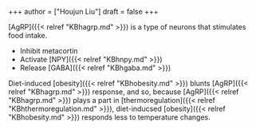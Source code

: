 +++
author = ["Houjun Liu"]
draft = false
+++

[AgRP]({{< relref "KBhagrp.md" >}}) is a type of neurons that stimulates food intake.

-   Inhibit metacortin
-   Activate [NPY]({{< relref "KBhnpy.md" >}})
-   Release [GABA]({{< relref "KBhgaba.md" >}})

Diet-induced [obesity]({{< relref "KBhobesity.md" >}}) blunts [AgRP]({{< relref "KBhagrp.md" >}}) response, and so, because [AgRP]({{< relref "KBhagrp.md" >}}) plays a part in [thermoregulation]({{< relref "KBhthermoregulation.md" >}}), diet-inducsed [obesity]({{< relref "KBhobesity.md" >}}) responds less to temperature changes.
